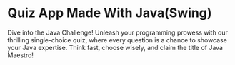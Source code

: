 # Quiz App Made With Java(Swing) 
Dive into the Java Challenge! Unleash your programming prowess with our thrilling single-choice quiz, where every question is a chance to showcase your Java expertise. Think fast, choose wisely, and claim the title of Java Maestro!
